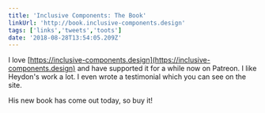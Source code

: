 ```yaml
---
title: 'Inclusive Components: The Book'
linkUrl: 'http://book.inclusive-components.design'
tags: ['links','tweets','toots']
date: '2018-08-28T13:54:05.209Z'
---
```


I love [https://inclusive-components.design](https://inclusive-components.design) and have supported it for a while now on Patreon. I like Heydon's work a lot. I even wrote a testimonial which you can see on the site.

His new book has come out today, so buy it!
